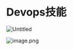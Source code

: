 # Devops技能

![Untitled](https://prod-files-secure.s3.us-west-2.amazonaws.com/2d0edebe-4d9d-4d8b-82f1-22dba18b6d7d/a8dc84b7-40c8-46fd-b0b7-2e9b737807aa/Untitled.png)

![image.png](https://prod-files-secure.s3.us-west-2.amazonaws.com/2d0edebe-4d9d-4d8b-82f1-22dba18b6d7d/095807a0-d29b-4f4b-9408-f3befab49110/image.png)
